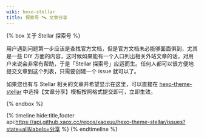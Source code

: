```yaml
---
wiki: hexo-stellar
title: 探索号 🛰️ 文章分享
---
```


{% box 关于 Stellar 探索号 %}

用户遇到问题第一步应该是查找官方文档，但是官方文档未必能够面面俱到，尤其是一些 DIY 方面的内容，这时候如果能有一个入口列出相关外站文章的话，对用户来说会非常有帮助，于是「Stellar 探索号」应运而生。任何人都可以很方便地提交文章到这个列表，只需要创建一个 issue 就可以了。

如果您也有与 Stellar 相关的文章并希望显示在这里，可以直接在 [hexo-theme-stellar](https://github.com/xaoxuu/hexo-theme-stellar/issues/new/choose) 中选择【文章分享】模板按照格式提交即可，立即生效。

{% endbox %}

{% timeline hide:title,footer api:https://api.github.xaox.cc/repos/xaoxuu/hexo-theme-stellar/issues?state=all&labels=分享 %}
{% endtimeline %}
